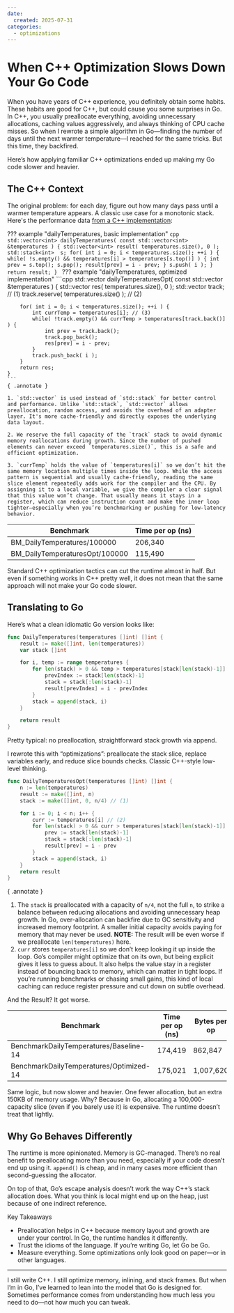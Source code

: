```yaml
---
date:
  created: 2025-07-31
categories:
  - optimizations
---
```


# When C++ Optimization Slows Down Your Go Code

When you have years of C++ experience, you definitely obtain some habits. These habits are good for C++, but could cause you some surprises in Go. In C++, you usually preallocate everything, avoiding unnecessary allocations, caching values aggressively, and always thinking of CPU cache misses. So when I rewrote a simple algorithm in Go—finding the number of days until the next warmer temperature—I reached for the same tricks. But this time, they backfired.

Here’s how applying familiar C++ optimizations ended up making my Go code slower and heavier.
<!-- more -->

## The C++ Context

The original problem: for each day, figure out how many days pass until a warmer temperature appears. A classic use case for a monotonic stack. Here's the performance data [from a C++ implementation](https://github.com/astavonin/perf-tests/blob/main/daily-temps/cpp/daily_temperatures.cpp):

??? example "dailyTemperatures, basic implementation"
    ```cpp
	std::vector<int> dailyTemperatures( const std::vector<int> &temperatures )
	{
	    std::vector<int> result( temperatures.size(), 0 );
	    std::stack<int>  s;
	    for( int i = 0; i < temperatures.size(); ++i ) {
	        while( !s.empty() && temperatures[i] > temperatures[s.top()] ) {
	            int prev = s.top();
	            s.pop();
	            result[prev] = i - prev;
	        }
	        s.push( i );
	    }
	    return result;
	}
    ```
??? example "dailyTemperatures, optimized implementation"
    ```cpp
	std::vector<int> dailyTemperaturesOpt( const std::vector<int> &temperatures )
	{
	    std::vector<int> res( temperatures.size(), 0 );
	    std::vector<int> track; // (1)
	    track.reserve( temperatures.size() ); // (2)

	    for( int i = 0; i < temperatures.size(); ++i ) {
	        int currTemp = temperatures[i]; // (3)
	        while( !track.empty() && currTemp > temperatures[track.back()] ) {
	            int prev = track.back();
	            track.pop_back();
	            res[prev] = i - prev;
	        }
	        track.push_back( i );
	    }
	    return res;
	}
    ```
	{ .annotate }

	1. `std::vector` is used instead of `std::stack` for better control and performance. Unlike `std::stack`, `std::vector` allows preallocation, random access, and avoids the overhead of an adapter layer. It's more cache-friendly and directly exposes the underlying data layout.

	2. We reserve the full capacity of the `track` stack to avoid dynamic memory reallocations during growth. Since the number of pushed elements can never exceed `temperatures.size()`, this is a safe and efficient optimization.

	3. `currTemp` holds the value of `temperatures[i]` so we don’t hit the same memory location multiple times inside the loop. While the access pattern is sequential and usually cache-friendly, reading the same slice element repeatedly adds work for the compiler and the CPU. By assigning it to a local variable, we give the compiler a clear signal that this value won’t change. That usually means it stays in a register, which can reduce instruction count and make the inner loop tighter—especially when you’re benchmarking or pushing for low-latency behavior.

| Benchmark                        | Time per op (ns) |
|----------------------------------|------------------|
| BM_DailyTemperatures/100000      | 206,340          |
| BM_DailyTemperaturesOpt/100000   | 115,490          |

Standard C++ optimization tactics can cut the runtime almost in half. But even if something works in C++ pretty well, it does not mean that the same approach will not make your Go code slower.

## Translating to Go

Here’s what a clean idiomatic Go version looks like:

```go
func DailyTemperatures(temperatures []int) []int {
	result := make([]int, len(temperatures))
	var stack []int

	for i, temp := range temperatures {
		for len(stack) > 0 && temp > temperatures[stack[len(stack)-1]] {
			prevIndex := stack[len(stack)-1]
			stack = stack[:len(stack)-1]
			result[prevIndex] = i - prevIndex
		}
		stack = append(stack, i)
	}

	return result
}
```

Pretty typical: no preallocation, straightforward stack growth via append.

I rewrote this with “optimizations”: preallocate the stack slice, replace variables early, and reduce slice bounds checks. Classic C++-style low-level thinking.

```go
func DailyTemperaturesOpt(temperatures []int) []int {
	n := len(temperatures)
	result := make([]int, n)
	stack := make([]int, 0, n/4) // (1)

	for i := 0; i < n; i++ {
		curr := temperatures[i] // (2)
		for len(stack) > 0 && curr > temperatures[stack[len(stack)-1]] {
			prev := stack[len(stack)-1]
			stack = stack[:len(stack)-1]
			result[prev] = i - prev
		}
		stack = append(stack, i)
	}
	return result
}
```
{ .annotate }

1.	The `stack` is preallocated with a capacity of `n/4`, not the full `n`, to strike a balance between reducing allocations and avoiding unnecessary heap growth. In Go, over-allocation can backfire due to GC sensitivity and increased memory footprint. A smaller initial capacity avoids paying for memory that may never be used. **NOTE:** The result will be even worse if we preallocate `len(temperatures)` here.
2.	`curr` stores `temperatures[i]` so we don’t keep looking it up inside the loop. Go’s compiler might optimize that on its own, but being explicit gives it less to guess about. It also helps the value stay in a register instead of bouncing back to memory, which can matter in tight loops. If you’re running benchmarks or chasing small gains, this kind of local caching can reduce register pressure and cut down on subtle overhead.

And the Result? It got worse.

| Benchmark                                 | Time per op (ns) | Bytes per op | Allocs per op |
|-------------------------------------------|------------------|---------------|----------------|
| BenchmarkDailyTemperatures/Baseline-14    | 174,419          | 862,847       | 15             |
| BenchmarkDailyTemperatures/Optimized-14   | 175,021          | 1,007,620     | 2              |

Same logic, but now slower and heavier. One fewer allocation, but an extra 150KB of memory usage. Why? Because in Go, allocating a 100,000-capacity slice (even if you barely use it) is expensive. The runtime doesn’t treat that lightly.

## Why Go Behaves Differently

The runtime is more opinionated. Memory is GC-managed. There’s no real benefit to preallocating more than you need, especially if your code doesn’t end up using it. `append()` is cheap, and in many cases more efficient than second-guessing the allocator.

On top of that, Go’s escape analysis doesn’t work the way C++’s stack allocation does. What you think is local might end up on the heap, just because of one indirect reference.

Key Takeaways

* Preallocation helps in C++ because memory layout and growth are under your control. In Go, the runtime handles it differently.
* Trust the idioms of the language. If you’re writing Go, let Go be Go.
* Measure everything. Some optimizations only look good on paper—or in other languages.

---

I still write C++. I still optimize memory, inlining, and stack frames. But when I’m in Go, I’ve learned to lean into the model that Go is designed for. Sometimes performance comes from understanding how much less you need to do—not how much you can tweak.
